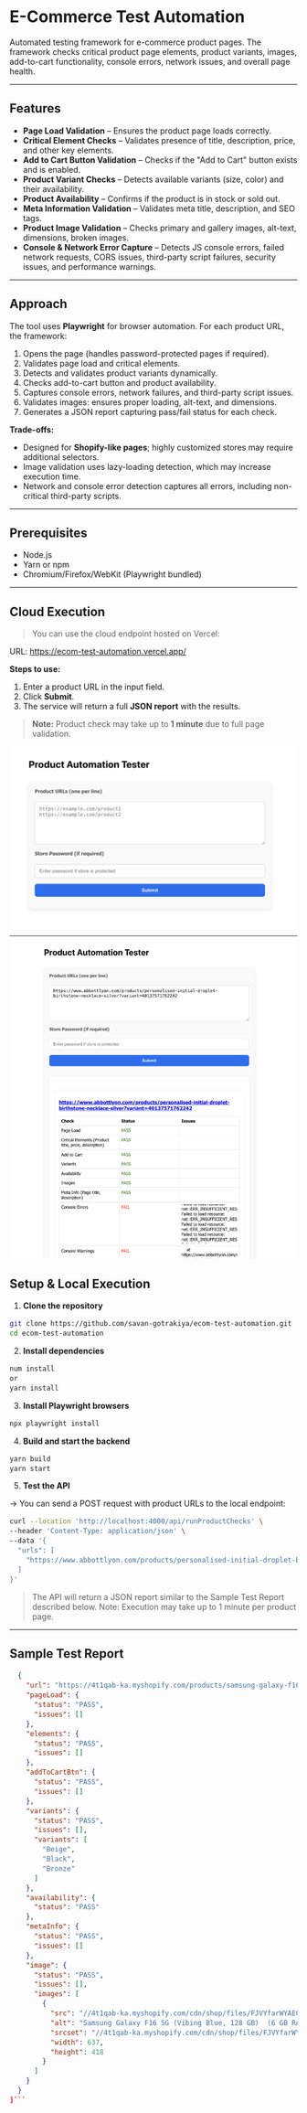 # E-Commerce Test Automation

Automated testing framework for e-commerce product pages. The framework checks critical product page elements, product variants, images, add-to-cart functionality, console errors, network issues, and overall page health.

---

## Features

- **Page Load Validation** – Ensures the product page loads correctly.  
- **Critical Element Checks** – Validates presence of title, description, price, and other key elements.  
- **Add to Cart Button Validation** – Checks if the "Add to Cart" button exists and is enabled.  
- **Product Variant Checks** – Detects available variants (size, color) and their availability.  
- **Product Availability** – Confirms if the product is in stock or sold out.  
- **Meta Information Validation** – Validates meta title, description, and SEO tags.  
- **Product Image Validation** – Checks primary and gallery images, alt-text, dimensions, broken images.  
- **Console & Network Error Capture** – Detects JS console errors, failed network requests, CORS issues, third-party script failures, security issues, and performance warnings.  

---

## Approach

The tool uses **Playwright** for browser automation. For each product URL, the framework:

1. Opens the page (handles password-protected pages if required).  
2. Validates page load and critical elements.  
3. Detects and validates product variants dynamically.  
4. Checks add-to-cart button and product availability.  
5. Captures console errors, network failures, and third-party script issues.  
6. Validates images: ensures proper loading, alt-text, and dimensions.  
7. Generates a JSON report capturing pass/fail status for each check.

**Trade-offs:**  

- Designed for **Shopify-like pages**; highly customized stores may require additional selectors.  
- Image validation uses lazy-loading detection, which may increase execution time.  
- Network and console error detection captures all errors, including non-critical third-party scripts.

---

## Prerequisites

- Node.js
- Yarn or npm  
- Chromium/Firefox/WebKit (Playwright bundled)  

---

## Cloud Execution

> You can use the cloud endpoint hosted on Vercel:

URL: https://ecom-test-automation.vercel.app/


**Steps to use:**

1. Enter a product URL in the input field.  
2. Click **Submit**.  
3. The service will return a full **JSON report** with the results.  

> **Note:** Product check may take up to **1 minute** due to full page validation.

![Form](assets/form.png)
![Report](assets/report.png)


## Setup & Local Execution

1. **Clone the repository**

```bash
git clone https://github.com/savan-gotrakiya/ecom-test-automation.git
cd ecom-test-automation
```

2. **Install dependencies**

```bash
num install
or
yarn install
```

3. **Install Playwright browsers**

```bash
npx playwright install
```

4. **Build and start the backend**

```bash
yarn build
yarn start
```

5. **Test the API**

-> You can send a POST request with product URLs to the local endpoint:

```bash
curl --location 'http://localhost:4000/api/runProductChecks' \
--header 'Content-Type: application/json' \
--data '{
  "urls": [
    "https://www.abbottlyon.com/products/personalised-initial-droplet-birthstone-necklace-silver?variant=40137571762242"
  ]
}'
```

> The API will return a JSON report similar to the Sample Test Report described below.
> Note: Execution may take up to 1 minute per product page.

---
## Sample Test Report

```json [
  {
    "url": "https://4t1qab-ka.myshopify.com/products/samsung-galaxy-f16-5g-vibing-blue-128-gb-6-gb-ram?variant=4504101978131790",
    "pageLoad": {
      "status": "PASS",
      "issues": []
    },
    "elements": {
      "status": "PASS",
      "issues": []
    },
    "addToCartBtn": {
      "status": "PASS",
      "issues": []
    },
    "variants": {
      "status": "PASS",
      "issues": [],
      "variants": [
        "Beige",
        "Black",
        "Bronze"
      ]
    },
    "availability": {
      "status": "PASS"
    },
    "metaInfo": {
      "status": "PASS",
      "issues": []
    },
    "image": {
      "status": "PASS",
      "issues": [],
      "images": [
        {
          "src": "//4t1qab-ka.myshopify.com/cdn/shop/files/FJVYfarWYAECQ-Y-photoutils.com_ee24fe25-b175-4287-a357-6e7fcc05eb87.webp?v=1756141644&width=3840",
          "alt": "Samsung Galaxy F16 5G (Vibing Blue, 128 GB)  (6 GB RAM)",
          "srcset": "//4t1qab-ka.myshopify.com/cdn/shop/files/FJVYfarWYAECQ-Y-photoutils.com_ee24fe25-b175-4287-a357-6e7fcc05eb87.webp?v=1756141644&width=240 240w, //4t1qab-ka.myshopify.com/cdn/shop/files/FJVYfarWYAECQ-Y-photoutils.com_ee24fe25-b175-4287-a357-6e7fcc05eb87.webp?v=1756141644&width=352 352w, //4t1qab-ka.myshopify.com/cdn/shop/files/FJVYfarWYAECQ-Y-photoutils.com_ee24fe25-b175-4287-a357-6e7fcc05eb87.webp?v=1756141644&width=832 832w, //4t1qab-ka.myshopify.com/cdn/shop/files/FJVYfarWYAECQ-Y-photoutils.com_ee24fe25-b175-4287-a357-6e7fcc05eb87.webp?v=1756141644&width=1200 1200w, //4t1qab-ka.myshopify.com/cdn/shop/files/FJVYfarWYAECQ-Y-photoutils.com_ee24fe25-b175-4287-a357-6e7fcc05eb87.webp?v=1756141644&width=1600 1600w, //4t1qab-ka.myshopify.com/cdn/shop/files/FJVYfarWYAECQ-Y-photoutils.com_ee24fe25-b175-4287-a357-6e7fcc05eb87.webp?v=1756141644&width=1920 1920w, //4t1qab-ka.myshopify.com/cdn/shop/files/FJVYfarWYAECQ-Y-photoutils.com_ee24fe25-b175-4287-a357-6e7fcc05eb87.webp?v=1756141644&width=2560 2560w, //4t1qab-ka.myshopify.com/cdn/shop/files/FJVYfarWYAECQ-Y-photoutils.com_ee24fe25-b175-4287-a357-6e7fcc05eb87.webp?v=1756141644&width=3840 3840w",
          "width": 637,
          "height": 418
        }
      ]
    }
  }
]```